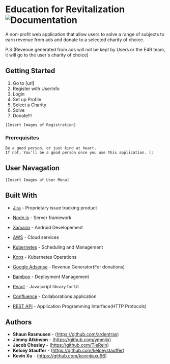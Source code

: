# Education for Revitalization ![Documentation](https://camo.githubusercontent.com/5e1e40bde51a836bec3ce9c7493e453f64ac1f1b/687474703a2f2f696e63682d63692e6f72672f6769746875622f6477796c2f686170692d617574682d6a7774322e7376673f6272616e63683d6d6173746572)

A non-profit web application that allow users to solve a range of subjects to earn revenue from ads and donate to a selected charity of choice.

P.S (Revenue generated from ads will not be kept by Users or the E4R team, it will go to the user's charity of choice)

## Getting Started

1. Go to [url]
2. Register with UserInfo
3. Login
4. Set up Profile
5. Select a Charity
6. Solve
7. Donate!!!

```
[Insert Images of Registration]
```

### Prerequisites

```
Be a good person, or just kind at heart.
If not, You'll be a good person once you use this application. (:
```

## User Navagation

```
[Insert Images of User Menu]
```

## Built With

* [Jira](https://www.atlassian.com/software/jira) - Proprietary issue tracking product
* [Node.js](https://nodejs.org/) - Server framework
* [Xamarin](https://www.xamarin.com) - Android Developement
* [AWS](https://aws.amazon.com) - Cloud services  
* [Kubernetes](https://github.com/kubernetes/kubernetes) - Scheduling and Management
* [Kops](https://github.com/kubernetes/kops) - Kubernetes Operations
* [Google Adsense](https://www.google.com/adsense) - Revenue Generator(For donations)
* [Bamboo](https://www.atlassian.com/software/bamboo) - Deployment Management
* [React](https://reactjs.org) - Javascript library for UI
* [Confluence](https://www.atlassian.com/software/confluence) - Collaborations application

* [REST API](http://www.restapitutorial.com) - Application Programming Interface(HTTP Protocols)

## Authors

* **Shaun Rasmusen** - (https://github.com/ardentras)
* **Jimmy Atkinson** - (https://github.com/ymmijx)
* **Jacob Chesley** - (https://github.com/TieRein)
* **Kelcey Stauffer** - (https://github.com/kelceystauffer)
* **Kevin Xu** - (https://github.com/kevinjiaxu96)

